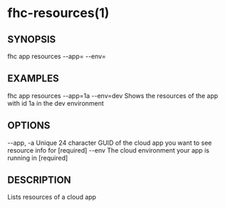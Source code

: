 fhc-resources(1)
================
## SYNOPSIS

 fhc app resources --app=<app> --env=<env>

## EXAMPLES

  fhc app resources --app=1a --env=dev    Shows the resources of the app with id 1a in the dev environment


## OPTIONS

  --app, -a  Unique 24 character GUID of the cloud app you want to see resource info for  [required]
  --env      The cloud environment your app is running in                                 [required]

## DESCRIPTION

Lists resources of a cloud app

